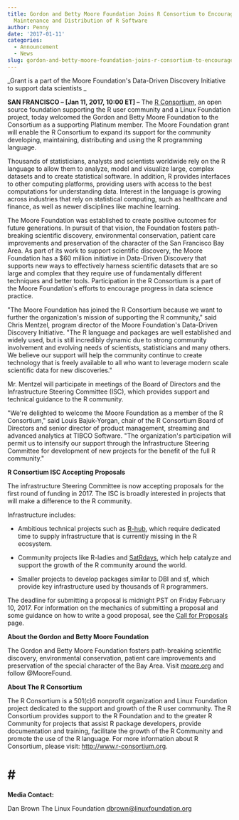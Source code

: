 ```yaml
---
title: Gordon and Betty Moore Foundation Joins R Consortium to Encourage Development,
  Maintenance and Distribution of R Software
author: Penny
date: '2017-01-11'
categories:
  - Announcement
  - News
slug: gordon-and-betty-moore-foundation-joins-r-consortium-to-encourage-development-maintenance-and-distribution-of-r-software
---
```


_Grant is a part of the Moore Foundation's Data-Driven Discovery Initiative to support data scientists _

**SAN FRANCISCO – [Jan 11, 2017, 10:00 ET] –** The [R Consortium](https://www.r-consortium.org/), an open source foundation supporting the R user community and a Linux Foundation project, today welcomed the Gordon and Betty Moore Foundation to the Consortium as a supporting Platinum member. The Moore Foundation grant will enable the R Consortium to expand its support for the community developing, maintaining, distributing and using the R programming language.

Thousands of statisticians, analysts and scientists worldwide rely on the R language to allow them to analyze, model and visualize large, complex datasets and to create statistical software. In addition, R provides interfaces to other computing platforms, providing users with access to the best computations for understanding data. Interest in the language is growing across industries that rely on statistical computing, such as healthcare and finance, as well as newer disciplines like machine learning.

The Moore Foundation was established to create positive outcomes for future generations. In pursuit of that vision, the Foundation fosters path-breaking scientific discovery, environmental conservation, patient care improvements and preservation of the character of the San Francisco Bay Area. As part of its work to support scientific discovery, the Moore Foundation has a $60 million initiative in Data-Driven Discovery that supports new ways to effectively harness scientific datasets that are so large and complex that they require use of fundamentally different techniques and better tools. Participation in the R Consortium is a part of the Moore Foundation's efforts to encourage progress in data science practice.

"The Moore Foundation has joined the R Consortium because we want to further the organization's mission of supporting the R community," said Chris Mentzel, program director of the Moore Foundation's Data-Driven Discovery Initiative. "The R language and packages are well established and widely used, but is still incredibly dynamic due to strong community involvement and evolving needs of scientists, statisticians and many others. We believe our support will help the community continue to create technology that is freely available to all who want to leverage modern scale scientific data for new discoveries."

Mr. Mentzel will participate in meetings of the Board of Directors and the Infrastructure Steering Committee (ISC), which provides support and technical guidance to the R community.

"We're delighted to welcome the Moore Foundation as a member of the R Consortium," said Louis Bajuk-Yorgan, chair of the R Consortium Board of Directors and senior director of product management, streaming and advanced analytics at TIBCO Software. "The organization's participation will permit us to intensify our support through the Infrastructure Steering Committee for development of new projects for the benefit of the full R community."

**R Consortium ISC Accepting Proposals**

The infrastructure Steering Committee is now accepting proposals for the first round of funding in 2017. The ISC is broadly interested in projects that will make a difference to the R community.

Infrastructure includes:

  * Ambitious technical projects such as [R-hub](https://www.r-consortium.org/blog/2016/06/06/first-public-version-of-the-r-hub-builder), which require dedicated time to supply infrastructure that is currently missing in the R ecosystem.

  * Community projects like R-ladies and [SatRdays](https://www.r-consortium.org/blog/2016/09/07/the-start-of-satrdays), which help catalyze and support the growth of the R community around the world.

  * Smaller projects to develop packages similar to DBI and sf, which provide key infrastructure used by thousands of R programmers.

The deadline for submitting a proposal is midnight PST on Friday February 10, 2017. For information on the mechanics of submitting a proposal and some guidance on how to write a good proposal, see the [Call for Proposals](https://www.r-consortium.org/projects/call-for-proposals) page.

**About the Gordon and Betty Moore Foundation**

The Gordon and Betty Moore Foundation fosters path-breaking scientific discovery, environmental conservation, patient care improvements and preservation of the special character of the Bay Area. Visit [moore.org](http://moore.org/) and follow @MooreFound.

**About The R Consortium**

The R Consortium is a 501(c)6 nonprofit organization and Linux Foundation project dedicated to the support and growth of the R user community. The R Consortium provides support to the R Foundation and to the greater R Community for projects that assist R package developers, provide documentation and training, facilitate the growth of the R Community and promote the use of the R language. For more information about R Consortium, please visit: <http://www.r-consortium.org>.

# # #

**Media Contact:**

Dan Brown
The Linux Foundation
dbrown@linuxfoundation.org
